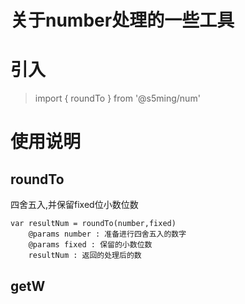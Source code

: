 # 关于number处理的一些工具
# 引入
> import {
    roundTo
} from '@s5ming/num'
>

# 使用说明
## roundTo
四舍五入,并保留fixed位小数位数
```
var resultNum = roundTo(number,fixed)
    @params number : 准备进行四舍五入的数字
    @params fixed : 保留的小数位数
    resultNum : 返回的处理后的数
```
## getW